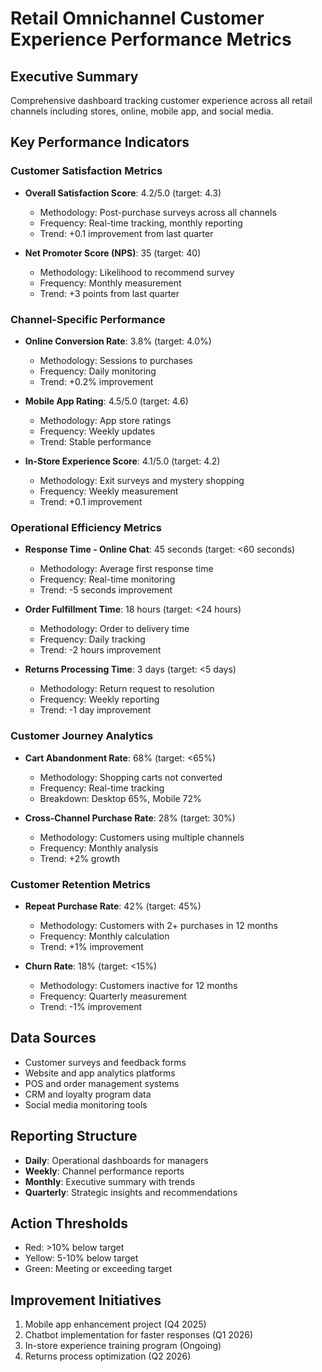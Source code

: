 # Retail Omnichannel Customer Experience Performance Metrics

## Executive Summary
Comprehensive dashboard tracking customer experience across all retail channels including stores, online, mobile app, and social media.

## Key Performance Indicators

### Customer Satisfaction Metrics
- **Overall Satisfaction Score**: 4.2/5.0 (target: 4.3)
  - Methodology: Post-purchase surveys across all channels
  - Frequency: Real-time tracking, monthly reporting
  - Trend: +0.1 improvement from last quarter

- **Net Promoter Score (NPS)**: 35 (target: 40)
  - Methodology: Likelihood to recommend survey
  - Frequency: Monthly measurement
  - Trend: +3 points from last quarter

### Channel-Specific Performance
- **Online Conversion Rate**: 3.8% (target: 4.0%)
  - Methodology: Sessions to purchases
  - Frequency: Daily monitoring
  - Trend: +0.2% improvement

- **Mobile App Rating**: 4.5/5.0 (target: 4.6)
  - Methodology: App store ratings
  - Frequency: Weekly updates
  - Trend: Stable performance

- **In-Store Experience Score**: 4.1/5.0 (target: 4.2)
  - Methodology: Exit surveys and mystery shopping
  - Frequency: Weekly measurement
  - Trend: +0.1 improvement

### Operational Efficiency Metrics
- **Response Time - Online Chat**: 45 seconds (target: <60 seconds)
  - Methodology: Average first response time
  - Frequency: Real-time monitoring
  - Trend: -5 seconds improvement

- **Order Fulfillment Time**: 18 hours (target: <24 hours)
  - Methodology: Order to delivery time
  - Frequency: Daily tracking
  - Trend: -2 hours improvement

- **Returns Processing Time**: 3 days (target: <5 days)
  - Methodology: Return request to resolution
  - Frequency: Weekly reporting
  - Trend: -1 day improvement

### Customer Journey Analytics
- **Cart Abandonment Rate**: 68% (target: <65%)
  - Methodology: Shopping carts not converted
  - Frequency: Real-time tracking
  - Breakdown: Desktop 65%, Mobile 72%

- **Cross-Channel Purchase Rate**: 28% (target: 30%)
  - Methodology: Customers using multiple channels
  - Frequency: Monthly analysis
  - Trend: +2% growth

### Customer Retention Metrics
- **Repeat Purchase Rate**: 42% (target: 45%)
  - Methodology: Customers with 2+ purchases in 12 months
  - Frequency: Monthly calculation
  - Trend: +1% improvement

- **Churn Rate**: 18% (target: <15%)
  - Methodology: Customers inactive for 12 months
  - Frequency: Quarterly measurement
  - Trend: -1% improvement

## Data Sources
- Customer surveys and feedback forms
- Website and app analytics platforms
- POS and order management systems
- CRM and loyalty program data
- Social media monitoring tools

## Reporting Structure
- **Daily**: Operational dashboards for managers
- **Weekly**: Channel performance reports
- **Monthly**: Executive summary with trends
- **Quarterly**: Strategic insights and recommendations

## Action Thresholds
- Red: >10% below target
- Yellow: 5-10% below target
- Green: Meeting or exceeding target

## Improvement Initiatives
1. Mobile app enhancement project (Q4 2025)
2. Chatbot implementation for faster responses (Q1 2026)
3. In-store experience training program (Ongoing)
4. Returns process optimization (Q2 2026)
